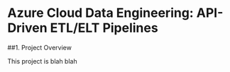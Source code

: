 # Azure Cloud Data Engineering: API-Driven ETL/ELT Pipelines

##1. Project Overview

This project is blah blah
